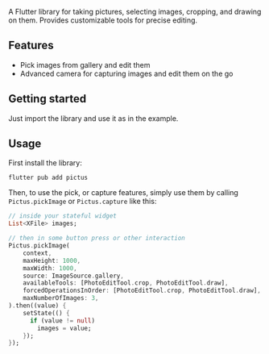 <!--
This README describes the package. If you publish this package to pub.dev,
this README's contents appear on the landing page for your package.

For information about how to write a good package README, see the guide for
[writing package pages](https://dart.dev/guides/libraries/writing-package-pages).

For general information about developing packages, see the Dart guide for
[creating packages](https://dart.dev/guides/libraries/create-library-packages)
and the Flutter guide for
[developing packages and plugins](https://flutter.dev/developing-packages).
-->

A Flutter library for taking pictures, selecting images, cropping, and drawing on them. Provides customizable tools for precise editing.

## Features

- Pick images from gallery and edit them
- Advanced camera for capturing images and edit them on the go

## Getting started

Just import the library and use it as in the example.

## Usage
First install the library:
``` console
flutter pub add pictus
```
Then, to use the pick, or capture features, simply use them by calling `Pictus.pickImage` or `Pictus.capture` like this:

```dart
// inside your stateful widget
List<XFile> images;

// then in some button press or other interaction
Pictus.pickImage(
    context,
    maxHeight: 1000,
    maxWidth: 1000,
    source: ImageSource.gallery,
    availableTools: [PhotoEditTool.crop, PhotoEditTool.draw],
    forcedOperationsInOrder: [PhotoEditTool.crop, PhotoEditTool.draw],
    maxNumberOfImages: 3,
).then((value) {
    setState(() {
      if (value != null)
        images = value;
    });
});
```
